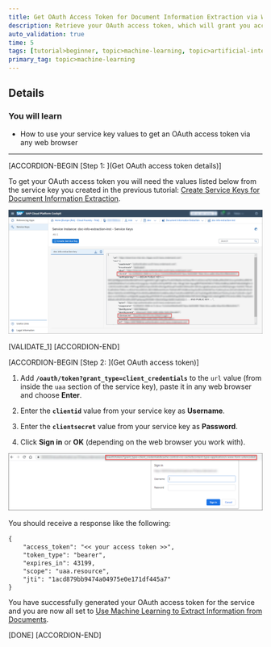 ```yaml
---
title: Get OAuth Access Token for Document Information Extraction via Web Browser
description: Retrieve your OAuth access token, which will grant you access to the service APIs.
auto_validation: true
time: 5
tags: [tutorial>beginner, topic>machine-learning, topic>artificial-intelligence, topic>cloud, products>sap-cloud-platform, products>sap-ai-business-services, products>document-information-extraction, topic>artificial-intelligence]
primary_tag: topic>machine-learning
---
```


## Details
### You will learn
  - How to use your service key values to get an OAuth access token via any web browser

---

[ACCORDION-BEGIN [Step 1: ](Get OAuth access token details)]

To get your OAuth access token you will need the values listed below from the service key you created in the previous tutorial: [Create Service Keys for Document Information Extraction](cp-aibus-dox-service-instance-booster).

![DOX Service Keys](service-key-details.png)

[VALIDATE_1]
[ACCORDION-END]


[ACCORDION-BEGIN [Step 2: ](Get OAuth access token)]

1. Add **`/oauth/token?grant_type=client_credentials`** to the `url` value (from inside the `uaa` section of the service key), paste it in any web browser and choose **Enter**.

2. Enter the **`clientid`** value from your service key as **Username**.

3. Enter the **`clientsecret`** value from your service key as **Password**.

4. Click **Sign in** or **OK** (depending on the web browser you work with).

![DOX TOKEN](web-browser.png)

You should receive a response like the following:

```
{
    "access_token": "<< your access token >>",
    "token_type": "bearer",
    "expires_in": 43199,
    "scope": "uaa.resource",
    "jti": "1acd879bb9474a04975e0e171df445a7"
}
```

You have successfully generated your OAuth access token for the service and you are now all set to [Use Machine Learning to Extract Information from Documents](cp-aibus-dox-swagger-ui).

[DONE]
[ACCORDION-END]
